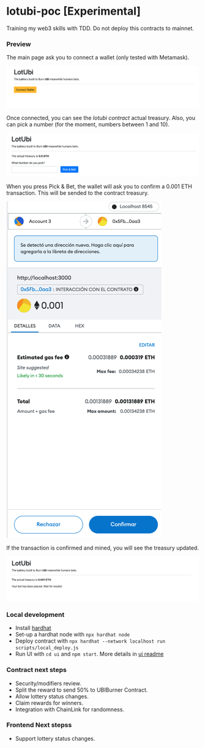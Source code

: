 # lotubi-poc [Experimental]

Training my web3 skills with TDD. Do not deploy this contracts to mainnet.

### Preview

The main page ask you to connect a wallet (only tested with Metamask).

![](preview/init.png)

Once connected, you can see the *lotubi contract* actual treasury. 
Also, you can pick a number (for the moment, numbers between 1 and 10).  

![](preview/pick-and-bet.png)

When you press Pick & Bet, the wallet will ask you to confirm a 0.001 ETH transaction.
This will be sended to the contract treasury.

![](preview/confirm-transaction.png)

If the transaction is confirmed and mined, you will see the treasury updated.

![](preview/bet-placed.png)

### Local development

- Install [hardhat](https://hardhat.org/getting-started#quick-start)
- Set-up a hardhat node with `npx hardhat node`
- Deploy contract with `npx hardhat --network localhost run scripts/local_deploy.js`
- Run UI with `cd ui` and `npm start`. More details in [ui readme](ui/README.md)

### Contract next steps

- Security/modifiers review.
- Split the reward to send 50% to UBIBurner Contract.
- Allow lottery status changes.
- Claim rewards for winners.
- Integration with ChainLink for randomness.

### Frontend Next stepss

- Support lottery status changes.
